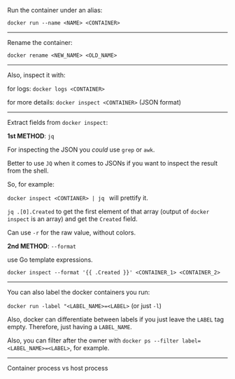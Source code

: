 Run the container under an alias:

`docker run --name <NAME> <CONTAINER>`

---
Rename the container:

`docker rename <NEW_NAME> <OLD_NAME>`

---
Also, inspect it with:

for logs: `docker logs <CONTAINER>`

for more details: `docker inspect <CONTAINER>` (JSON format)

---
Extract fields from `docker inspect`:

**1st METHOD**: `jq`

For inspecting the JSON you *could* use `grep` or `awk`. 

Better to use `JQ` when it comes to JSONs if you want to inspect the result from the shell.

So, for example:

`docker inspect <CONTIANER> | jq ` will prettify it.

`jq .[0].Created` to get the first element of that array (output of `docker inspect` is an array) and get the `Created` field.

Can use `-r` for the raw value, without colors.

**2nd METHOD**: `--format` 

use Go template expressions.

`docker inspect --format '{{ .Created }}' <CONTAINER_1> <CONTAINER_2>` 

---
You can also label the docker containers you run:

`docker run -label "<LABEL_NAME>=<LABEL>` (or just `-l`)

Also, docker can differentiate between labels if you just leave the `LABEL` tag empty. Therefore, just having a `LABEL_NAME`.

Also, you can filter after the owner with `docker ps --filter label=<LABEL_NAME>=<LABEL>`, for example.

---
Container process vs host process 
